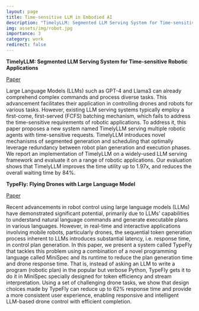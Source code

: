 ```yaml
---
layout: page
title: Time-sensitive LLM in Embodied AI
description: "TimelyLLM: Segmented LLM Serving System for Time-sensitive Robotic Applications <br> TypeFly: Flying Drones with Large Language Model"
img: assets/img/robot.jpg
importance: 3
category: work
redirect: false
---
```


**TimelyLLM: Segmented LLM Serving System for Time-sensitive Robotic Applications**

<a href="https://neawhen.github.io/neiwen.github.io/assets/pdf/timelyllm.pdf" target="_blank" rel="noopener noreferrer"> Paper </a> 

Large Language Models (LLMs) such as GPT-4 and Llama3 can already comprehend complex commands and process diverse tasks. This advancement facilitates their application in controlling drones and robots for various tasks. However, existing LLM serving systems typically employ a first-come, first-served (FCFS) batching mechanism, which fails to address the time-sensitive requirements of robotic applications. To address it, this paper proposes a new system named TimelyLLM serving multiple robotic agents with time-sensitive requests. TimelyLLM introduces novel mechanisms of segmented generation and scheduling that optimally leverage redundancy between robot plan generation and execution phases. We report an implementation of TimelyLLM on a widely-used LLM serving framework and evaluate it on a range of robotic applications. Our evaluation shows that TimelyLLM improves the time utility up to 1.97x, and reduces the overall waiting time by 84%.


**TypeFly: Flying Drones with Large Language Model**

<a href="https://neawhen.github.io/neiwen.github.io/assets/pdf/typefly.pdf" target="_blank" rel="noopener noreferrer"> Paper </a> 

Recent advancements in robot control using large language models (LLMs) have demonstrated significant potential, primarily due to LLMs’ capabilities to understand natural language commands and generate executable plans in various languages. However, in real-time and interactive applications involving mobile robots, particularly drones, the sequential token generation process inherent to LLMs introduces substantial latency, i.e. response time, in control plan generation. In this paper, we present a system called TypeFly that tackles this problem using a combination of a novel programming language called MiniSpec and its runtime to reduce the plan generation time and drone response time. That is, instead of asking an LLM to write a program (robotic plan) in the popular but verbose Python, TypeFly gets it to do it in MiniSpec specially designed for token efficiency and stream interpretation. Using a set of challenging drone tasks, we show that design choices made by TypeFly can reduce up to 62% response time and provide a more consistent user experience, enabling responsive and intelligent LLM-based drone control with efficient completion.


